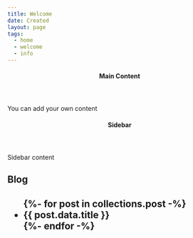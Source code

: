 ```yaml
---
title: Welcome
date: Created
layout: page
tags:
  - home
  - welcome
  - info
---
```


<div class="row">
  <div class="main-content col-lg-9">
    <header class="mb-4">
      <h4 class="text-secondary mt-2 mb-0">Main Content</h4>
    </header>
    <div class="row">
      <div class="col">
        <p>You can add your own content</p>
      </div>
    </div>
  </div>
  <sidebar class="col-12 col-lg-3">
    <header class="mb-4">
      <h4 class="text-secondary mt-2 mb-0">Sidebar</h4>
    </header>
    <article class="row mb-5">
      <div class="col">
        <p class="sidebar">Sidebar content</p>
      </div>
    </article>
  </sidebar>

<h2>Blog<h2>
  <ul>
    {%- for post in collections.post -%}
      <li>{{ post.data.title }}</li>
    {%- endfor -%}
  </ul>

</div>